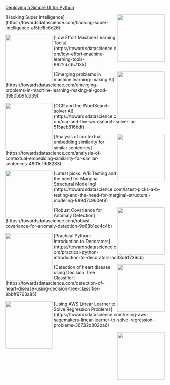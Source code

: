 [Deploying a Simple UI for Python](https://towardsdatascience.com/deploying-a-simple-ui-for-python-88e8e7cbbf61)
<p><a href=Deploying a Simple UI for Python><img width="150" align='right' src=https://cdn-images-1.medium.com/max/1200/0*qq1KYo_jJmLn2hjl></a></p>
[Hacking Super Intelligence](https://towardsdatascience.com/hacking-super-intelligence-af5fe1fe6e26)
<p><a href=Hacking Super Intelligence><img width="150" align='left' src=https://cdn-images-1.medium.com/max/1200/1*kfl0cA4OenIaBo8m4zUHzQ.jpeg></a></p>
[Low Effort Machine Learning Tools](https://towardsdatascience.com/low-effort-machine-learning-tools-9622d7d57135)
<p><a href=Low Effort Machine Learning Tools><img width="150" align='right' src=https://cdn-images-1.medium.com/max/800/1*l-_uMYUimj73v-1JlAsXKg.jpeg></a></p>
[Emerging problems in machine learning: making AI](https://towardsdatascience.com/emerging-problems-in-machine-learning-making-ai-good-3980bb9fdd39)
<p><a href=Emerging problems in machine learning: making AI><img width="150" align='left' src=https://cdn-images-1.medium.com/max/800/1*_o6kgLxZmE8pTg-2cwfkdQ.jpeg></a></p>
[OCR and the WordSearch solver AI](https://towardsdatascience.com/ocr-and-the-wordsearch-solver-ai-515aeb816bdf)
<p><a href=OCR and the WordSearch solver AI><img width="150" align='right' src=https://cdn-images-1.medium.com/max/800/1*5UR8Yol9sE5x0j-T2oA_UQ.gif></a></p>
[Analysis of contextual embedding similarity for similar sentences](https://towardsdatascience.com/analysis-of-contextual-embedding-similarity-for-similar-sentences-4801cf9d8283)
<p><a href=Analysis of contextual embedding similarity for similar sentences><img width="150" align='left' src=https://cdn-images-1.medium.com/max/800/1*tH3pW5HnVCXXGe3yOTZt6A.png></a></p>
[Latest picks: A/B Testing and the need for Marginal Structural Modeling](https://towardsdatascience.com/latest-picks-a-b-testing-and-the-need-for-marginal-structural-modeling-88947c960ef8)
<p><a href=Latest picks: A/B Testing and the need for Marginal Structural Modeling><img width="150" align='right' src=https://cdn-images-1.medium.com/max/800/0*okf9pg4JjvNHyrjW></a></p>
[Robust Covariance for Anomaly Detection](https://towardsdatascience.com/robust-covariance-for-anomaly-detection-9c68b1ec4c4b)
<p><a href=Robust Covariance for Anomaly Detection><img width="150" align='left' src=https://cdn-images-1.medium.com/max/800/1*mVIDpD7fhDHAikyiJ8DHEQ.jpeg></a></p>
[Practical Python: Introduction to Decorators](https://towardsdatascience.com/practical-python-introduction-to-decorators-ac33d6f736cb)
<p><a href=Practical Python: Introduction to Decorators><img width="150" align='right' src=https://cdn-images-1.medium.com/max/800/0*KIvK0jfvKDbHmlaN></a></p>
[Detection of heart disease using Decision Tree Classifier](https://towardsdatascience.com/detection-of-heart-disease-using-decision-tree-classifier-9bbff9763a85)
<p><a href=Detection of heart disease using Decision Tree Classifier><img width="150" align='left' src=https://cdn-images-1.medium.com/max/800/0*g78oFYyv6FmRnP_D></a></p>
[Using AWS Linear Learner to Solve Regression Problems](https://towardsdatascience.com/using-aws-sagemakers-linear-learner-to-solve-regression-problems-36732d802ba6)
<p><a href=Using AWS Linear Learner to Solve Regression Problems><img width="150" align='right' src=></a></p>
